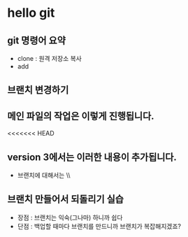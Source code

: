 # hello git

## git 명령어 요약

- clone : 원격 저장소 복사
- add 


## 브랜치 변경하기

## 메인 파일의 작업은 이렇게 진행됩니다.
<<<<<<< HEAD

## version 3에서는 이러한 내용이 추가됩니다.
- 브랜치에 대해서는 \\\


## 브랜치 만들어서 되돌리기 실습
- 장점 : 브랜치는 익숙(그나마) 하니까 쉽다
- 단점 : 백업할 때마다 브랜치를 만드니까 브랜치가 복잡해지겠죠?
